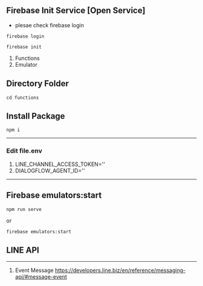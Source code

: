 ## Firebase Init Service [Open Service]
* plesae check firebase login
````
firebase login
````
````
firebase init
````
1. Functions
2. Emulator


## Directory Folder

````
cd functions
````
## Install Package
````
npm i
````
-----

### Edit file.env

1. LINE_CHANNEL_ACCESS_TOKEN=''
2. DIALOGFLOW_AGENT_ID=''

-----

## Firebase emulators:start

````
npm run serve
````
or 
````
firebase emulators:start
````

## LINE API
-----

1. Event Message
https://developers.line.biz/en/reference/messaging-api/#message-event


